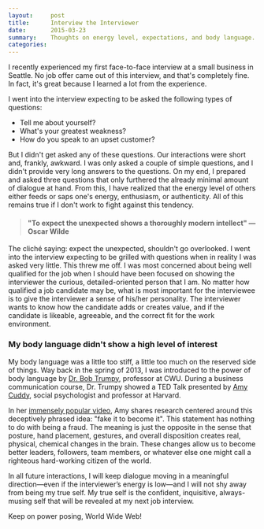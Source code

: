 ```yaml
---
layout:     post
title:      Interview the Interviewer
date:       2015-03-23
summary:    Thoughts on energy level, expectations, and body language.
categories: 
---
```


I recently experienced my first face-to-face interview at a small business in Seattle. No job offer came out of this interview, and that's completely fine. In fact, it's great because I learned a lot from the experience.

I went into the interview expecting to be asked the following types of questions:

*	Tell me about yourself?
*	What's your greatest weakness?
*	How do you speak to an upset customer?

But I didn't get asked any of these questions. Our interactions were short and, frankly, awkward. I was only asked a couple of simple questions, and I didn't provide very long answers to the questions. On my end, I prepared and asked three questions that only furthered the already minimal amount of dialogue at hand. From this, I have realized that the energy level of others either feeds or saps one's energy, enthusiasm, or authenticity. All of this remains true if I don't work to fight against this tendency.

> #### "To expect the unexpected shows a thoroughly modern intellect" —Oscar Wilde

The cliché saying: expect the unexpected, shouldn't go overlooked. I went into the interview expecting to be grilled with questions when in reality I was asked very little. This threw me off. I was most concerned about being well qualified for the job when I should have been focused on showing the interviewer the curious, detailed-oriented person that I am. No matter how qualified a job candidate may be, what is most important for the interviewee is to give the interviewer a sense of his/her personality. The interviewer wants to know how the candidate adds or creates value, and if the candidate is likeable, agreeable, and the correct fit for the work environment.

### My body language didn't show a high level of interest

My body language was a little too stiff, a little too much on the reserved side of things. Way back in the spring of 2013, I was introduced to the power of body language by [Dr. Bob Trumpy](http://www.cwu.edu/it-management/robert-trumpy), professor at CWU. During a business communication course, Dr. Trumpy showed a TED Talk presented by [Amy Cuddy](http://www.hbs.edu/faculty/Pages/profile.aspx?facId=491042), social psychologist and professor at Harvard. 

In her [immensely popular video](http://www.ted.com/talks/amy_cuddy_your_body_language_shapes_who_you_are?language=en), Amy shares research centered around this deceptively phrased idea: "fake it to become it". This statement has nothing to do with being a fraud. The meaning is just the opposite in the sense that posture, hand placement, gestures, and overall disposition creates real, physical, chemical changes in the brain. These changes allow us to become better leaders, followers, team members, or whatever else one might call a righteous hard-working citizen of the world.

In all future interactions, I will keep dialogue moving in a meaningful direction—even if the interviewer’s energy is low—and I will not shy away from being my true self. My true self is the confident, inquisitive, always-musing self that will be revealed at my next job interview. 

Keep on power posing, World Wide Web!